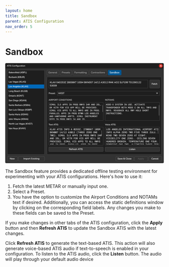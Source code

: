 ```yaml
---
layout: home
title: Sandbox
parent: ATIS Configuration
nav_order: 5
---
```


# Sandbox

![ATIS Sandbox](/assets/images/Sandbox.png)

The Sandbox feature provides a dedicated offline testing environment for experimenting with your ATIS configurations. Here's how to use it:

1. Fetch the latest METAR or manually input one.
2. Select a Preset.
3. You have the option to customize the Airport Conditions and NOTAMs text if desired. Additionally, you can access the static definitions window by clicking on the corresponding field labels. Any changes you make to these fields can be saved to the Preset.

If you make changes in other tabs of the ATIS configuration, click the **Apply** button and then **Refresh ATIS** to update the Sandbox ATIS with the latest changes.

Click **Refresh ATIS** to generate the text-based ATIS. This action will also generate voice-based ATIS audio if text-to-speech is enabled in your configuration. To listen to the ATIS audio, click the **Listen** button. The audio will play through your default audio device